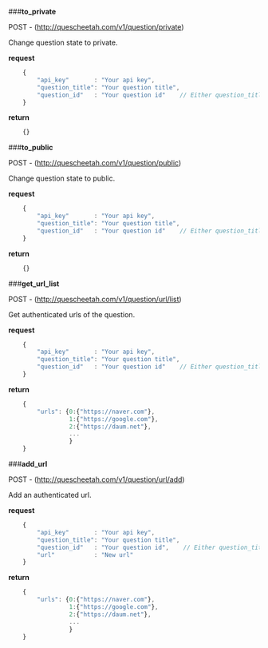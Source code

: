 ###**to_private**


POST - (http://quescheetah.com/v1/question/private)

Change question state to private.

**request**
```javascript 
    {
        "api_key"       : "Your api key",
        "question_title": "Your question title",
        "question_id"   : "Your question id"    // Either question_title and question_id is required.
    }

```

**return**
```javascript 
    {}
```
    
###**to_public**


POST - (http://quescheetah.com/v1/question/public)

Change question state to public.

**request**
```javascript 
    {
        "api_key"       : "Your api key",
        "question_title": "Your question title",
        "question_id"   : "Your question id"    // Either question_title and question_id is required.
    }

```

**return**
```javascript 
    {}
```
    
###**get_url_list**


POST - (http://quescheetah.com/v1/question/url/list)

Get authenticated urls of the question.

**request**
```javascript 
    {
        "api_key"       : "Your api key",
        "question_title": "Your question title",
        "question_id"   : "Your question id"    // Either question_title and question_id is required.
    }

```

**return**
```javascript 
    {
        "urls": {0:{"https://naver.com"},
                 1:{"https://google.com"},
                 2:{"https://daum.net"},
                 ...
                 }
    }
```
    
###**add_url**


POST - (http://quescheetah.com/v1/question/url/add)

Add an authenticated url.

**request**
```javascript 
    {
        "api_key"       : "Your api key",
        "question_title": "Your question title",
        "question_id"   : "Your question id",    // Either question_title and question_id is required.
        "url"           : "New url"
    }

```

**return**
```javascript 
    {
        "urls": {0:{"https://naver.com"},
                 1:{"https://google.com"},
                 2:{"https://daum.net"},
                 ...
                 }
    }
```